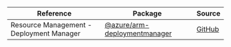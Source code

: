 | Reference | Package | Source |
|---|---|---|
|Resource Management - Deployment Manager|[@azure/arm-deploymentmanager](https://www.npmjs.com/package/@azure/arm-deploymentmanager)|[GitHub](https://github.com/Azure/azure-sdk-for-js/blob/main/)|
